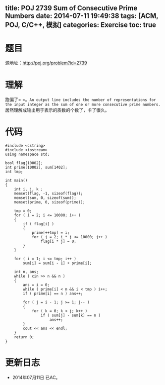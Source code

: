 title: POJ 2739 Sum of Consecutive Prime Numbers
date: 2014-07-11 19:49:38
tags: [ACM, POJ, C/C++, 模拟]
categories: Exercise
toc: true
---
# 题目
源地址：http://poj.org/problem?id=2739

# 理解
跑偏了= =。`An output line includes the number of representations for the input integer as the sum of one or more consecutive prime numbers.`居然理解成输出用于表示的质数的个数了，卡了很久。

<!-- more -->

# 代码
```
#include <cstring>
#include <iostream>
using namespace std;

bool flag[10002];
int prime[10002], sum[1402];
int tmp;

int main()
{
    int i, j, k ;
    memset(flag, -1, sizeof(flag));
    memset(sum, 0, sizeof(sum));
    memset(prime, 0, sizeof(prime));

    tmp = 0;
    for ( i = 2; i <= 10000; i++ )
    {
        if ( flag[i] )
        {
            prime[++tmp] = i;
            for ( j = 2; i * j <= 10000; j++ )
                flag[i * j] = 0;
        }
    }

    for ( i = 1; i <= tmp; i++ )
        sum[i] = sum[i - 1] + prime[i];

    int n, ans;
    while ( cin >> n && n )
    {
        ans = i = 0;
        while ( prime[i] < n && i < tmp ) i++;
        if ( prime[i] == n ) ans++;

        for ( j = i - 1; j >= 1; j-- )
        {
            for ( k = 0; k < j; k++ )
                if ( sum[j] - sum[k] == n )
                    ans++;
        }
        cout << ans << endl;
    }
    return 0;
}
```

# 更新日志
- 2014年07月11日 已AC。